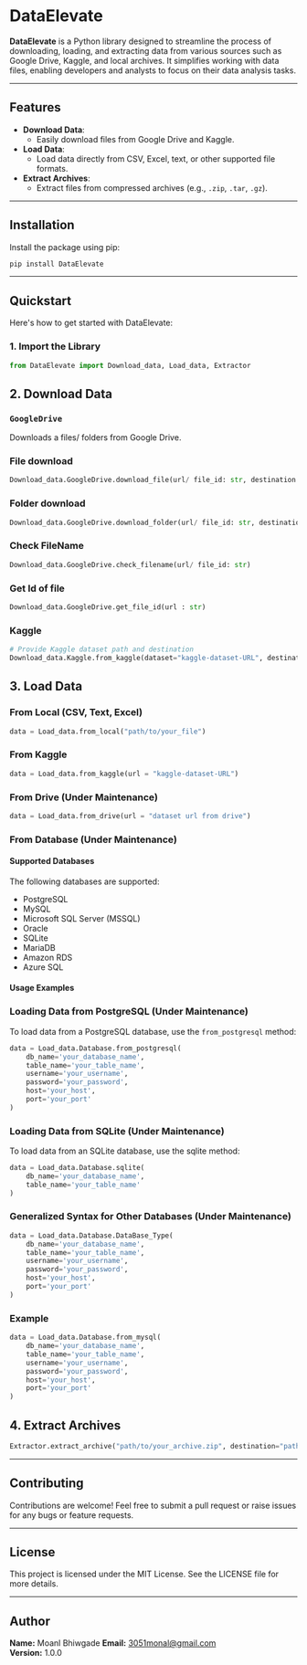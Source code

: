 # DataElevate

**DataElevate** is a Python library designed to streamline the process of downloading, loading, and extracting data from various sources such as Google Drive, Kaggle, and local archives. It simplifies working with data files, enabling developers and analysts to focus on their data analysis tasks.

---

## Features

- **Download Data**: 
  - Easily download files from Google Drive and Kaggle.
- **Load Data**: 
  - Load data directly from CSV, Excel, text, or other supported file formats.
- **Extract Archives**:
  - Extract files from compressed archives (e.g., `.zip`, `.tar`, `.gz`).

---

## Installation

Install the package using pip:

```bash
pip install DataElevate
```

---

## Quickstart

Here's how to get started with DataElevate:

### 1. Import the Library

```python
from DataElevate import Download_data, Load_data, Extractor
```

## 2. Download Data

### `GoogleDrive`
Downloads a files/ folders from Google Drive.

### File download
```python
Download_data.GoogleDrive.download_file(url/ file_id: str, destination: str) #destination: Optional
```

### Folder download
```python 
Download_data.GoogleDrive.download_folder(url/ file_id: str, destination: str) #destination: Optional
```

### Check FileName
```python
Download_data.GoogleDrive.check_filename(url/ file_id: str)
```

### Get Id of file
```python
Download_data.GoogleDrive.get_file_id(url : str)
```

### Kaggle

```python
# Provide Kaggle dataset path and destination
Download_data.Kaggle.from_kaggle(dataset="kaggle-dataset-URL", destination="path/to/save") #destination: Optional
```

## 3. Load Data

### From Local  (CSV, Text, Excel)

```python
data = Load_data.from_local("path/to/your_file")
```
### From Kaggle

```python
data = Load_data.from_kaggle(url = "kaggle-dataset-URL")
```

### From Drive (Under Maintenance)

```python
data = Load_data.from_drive(url = "dataset url from drive")
```

### From Database (Under Maintenance)

#### Supported Databases
The following databases are supported:
- PostgreSQL
- MySQL
- Microsoft SQL Server (MSSQL)
- Oracle
- SQLite
- MariaDB
- Amazon RDS
- Azure SQL

#### Usage Examples

### Loading Data from PostgreSQL (Under Maintenance)
To load data from a PostgreSQL database, use the `from_postgresql` method:
```python
data = Load_data.Database.from_postgresql(
    db_name='your_database_name',
    table_name='your_table_name',
    username='your_username',
    password='your_password',
    host='your_host',
    port='your_port'
)
```
### Loading Data from SQLite (Under Maintenance)
To load data from an SQLite database, use the sqlite method:

```python
data = Load_data.Database.sqlite(
    db_name='your_database_name',
    table_name='your_table_name'
)
```
### Generalized Syntax for Other Databases (Under Maintenance)

```python 
data = Load_data.Database.DataBase_Type(
    db_name='your_database_name',
    table_name='your_table_name',
    username='your_username',
    password='your_password',
    host='your_host',
    port='your_port'
)
```
### Example
```python
data = Load_data.Database.from_mysql(
    db_name='your_database_name',
    table_name='your_table_name',
    username='your_username',
    password='your_password',
    host='your_host',
    port='your_port'
)
```

## 4. Extract Archives

```python
Extractor.extract_archive("path/to/your_archive.zip", destination="path/to/extract") destination: Optional
```

---


## Contributing

Contributions are welcome! Feel free to submit a pull request or raise issues for any bugs or feature requests.

---

## License

This project is licensed under the MIT License.
See the LICENSE file for more details.

---

## Author

**Name:** Moanl Bhiwgade 
**Email:** 3051monal@gmail.com  
**Version:** 1.0.0
